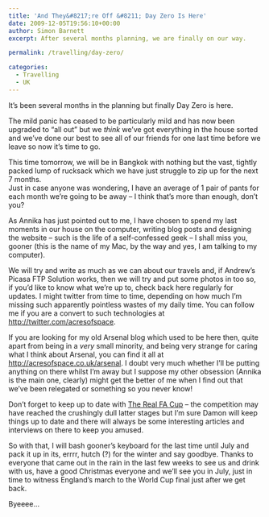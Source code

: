 ```yaml
---
title: 'And They&#8217;re Off &#8211; Day Zero Is Here'
date: 2009-12-05T19:56:10+00:00
author: Simon Barnett
excerpt: After several months planning, we are finally on our way.

permalink: /travelling/day-zero/

categories:
  - Travelling
  - UK
---
```

It&#8217;s been several months in the planning but finally Day Zero is here.

The mild panic has ceased to be particularly mild and has now been upgraded to &#8220;all out&#8221; but we _think_ we&#8217;ve got everything in the house sorted and we&#8217;ve done our best to see all of our friends for one last time before we leave so now it&#8217;s time to go.

This time tomorrow, we will be in Bangkok with nothing but the vast, tightly packed lump of rucksack which we have just struggle to zip up for the next 7 months.  
Just in case anyone was wondering, I have an average of 1 pair of pants for each month we&#8217;re going to be away &#8211; I think that&#8217;s more than enough, don&#8217;t you?

As Annika has just pointed out to me, I have chosen to spend my last moments in our house on the computer, writing blog posts and designing the website &#8211; such is the life of a self-confessed geek &#8211; I shall miss you, gooner (this is the name of my Mac, by the way and yes, I am talking to my computer).

We will try and write as much as we can about our travels and, if Andrew&#8217;s Picasa FTP Solution works, then we will try and put some photos in too so, if you&#8217;d like to know what we&#8217;re up to, check back here regularly for updates. I might twitter from time to time, depending on how much I&#8217;m missing such apparently pointless wastes of my daily time. You can follow me if you are a convert to such technologies at <http://twitter.com/acresofspace>.

If you are looking for my old Arsenal blog which used to be here then, quite apart from being in a _very_ small minority, and being very strange for caring what I think about Arsenal, you can find it all at <http://acresofspace.co.uk/arsenal>. I doubt very much whether I&#8217;ll be putting anything on there whilst I&#8217;m away but I suppose my other obsession (Annika is the main one, clearly) might get the better of me when I find out that we&#8217;ve been relegated or something so you never know!

Don&#8217;t forget to keep up to date with [The Real FA Cup](http://therealfacup.co.uk) &#8211; the competition may have reached the crushingly dull latter stages but I&#8217;m sure Damon will keep things up to date and there will always be some interesting articles and interviews on there to keep you amused.

So with that, I will bash gooner&#8217;s keyboard for the last time until July and pack it up in its, errrr, hutch (?) for the winter and say goodbye. Thanks to everyone that came out in the rain in the last few weeks to see us and drink with us, have a good Christmas everyone and we&#8217;ll see you in July, just in time to witness England&#8217;s march to the World Cup final just after we get back.

Byeeee&#8230;
